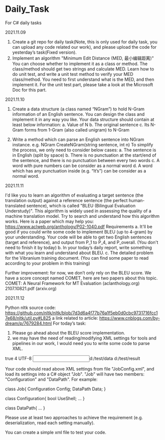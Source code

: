 # Daily_Task
For C# daily tasks


2021.11.09
1.  Create a git repo for daily task(Note, this is only used for daily task, you can upload any code related our work), and please upload the code for yesterday’s task(Fixed version).
2.  Implement an algorithm "Minimum Edit Distance (MED, 最小编辑距离)"
You can choose whether to implement it as a class or method. The class/method should get two strings and calculate MED.
Learn how to do unit test, and write a unit test method to verify your MED class/method.
You need to first understand what is the MED, and then implement it.
For the unit test part, please take a look at the Microsoft Doc for this part.

2021.11.10
1. Create a data structure (a class named “NGram”) to hold N-Gram information of an English sentence. You can design the class and implement it in any way you like. Your data structure should contain at least below information:
a. Value of N
b. The original sentence
c. Its N-Gram forms from 1-Gram (also called unigram) to N-Gram

2. Write a method which can parse an English sentence into NGram instance. e.g.  NGram CreateNGram(string sentence, int n)
To simplify the process, we only need to consider below cases:
a. The sentence is in English (split by space)
b. There is no punctuation at the start/end of the sentence, and there is no punctuation between every two words
c. A word with pure numbers can be consider as a normal word
d. A word which has any punctuation inside (e.g. “It’s”) can be consider as a normal word.


2021.11.11

I'd like you to learn an algorithm of evaluating a target sentence (the translation output) against a reference sentence (the perfect human-translated sentence), which is called "BLEU (Bilingual Evaluation Understudy)". This algorithm is widely used in assessing the quality of a machine translation model.
Try to search and understand how this algorithm works. Here is a paper which may help you: https://www.aclweb.org/anthology/P02-1040.pdf
Requirements
a. It'll be good if you could write some code to implement BLEU (up to 4-gram) by your understanding. Your code will be able to get two English sentences (target and reference), and output from P_1 to P_4, and P_overall. (You don't need to finish it by today)
b. In your today’s daily report, write something with what you learn and understand about BLEU.
c. The detailed problem for the Vibranium training document. (You can find some paper to read according to your problem in this training)

Further improvement: for now, we don’t only rely on the BLEU score. We have a score concept named COMET, here are two papers about this topic.
COMET: A Neural Framework for MT Evaluation (aclanthology.org)
2107.10821.pdf (arxiv.org)

2021.11.12 

Python nltk source code: https://github.com/nltk/nltk/blob/7d3d6a4f77b76a1f5eb0d0cbc9731716fcc17e68/nltk/util.py#L825
a link related to article: https://www.cnblogs.com/by-dream/p/7679284.html
For today’s task: 
1.	Please go ahead about the BLEU score implementation.
2.	we may have the need of reading/modifying XML settings for tools and pipelines in our work, I would need you to write some code to parse XML.
<?xml version='1.0' encoding='utf-8'?>
<Job>
    <Configuration>
        <UseShell>true</UseShell>
        <Size>4</Size>
        <EncodingString>UTF-8</EncodingString>
    </Configuration>
    <DataPath>
        <Input>d:/test/data</Input>
        <Output>d:/test/result</Output>
    </DataPath>
</Job>

Your code should read above XML settings from file "JobConfig.xml", and load its settings into a C# object "Job". "Job" will have two members: "Configuration" and "DataPath". For example:

class Job{
    Configuration Config;
    DataPath Data;
}

class Configuration{
    bool UseShell;
    ...
}

class DataPath{
   ...
}

Please use at least two approaches to achieve the requirement (e.g. deserialization, read each setting manually).

You can create a simple xml file to test your code.

